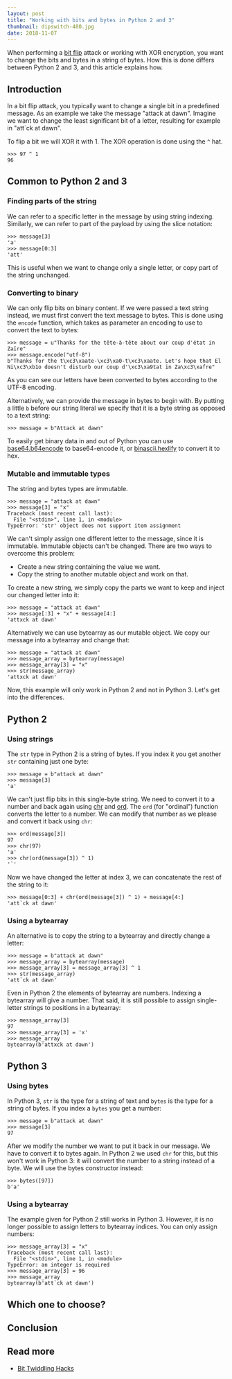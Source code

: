 ```yaml
---
layout: post
title: "Working with bits and bytes in Python 2 and 3"
thumbnail: dipswitch-480.jpg
date: 2018-11-07
---
```


When performing a [bit flip](/2018/04/25/bitflip-effect-on-encryption-operation-modes/) attack or working with XOR encryption, you want to change the bits and bytes in a string of bytes. How this is done differs between Python 2 and 3, and this article explains how.

<!-- photo source: https://commons.wikimedia.org/wiki/File:Nedap_ESD1_-_printer_controller_-_DIP_switch-91833.jpg -->

## Introduction

In a bit flip attack, you typically want to change a single bit in a predefined message. As an example we take the message "attack at dawn". Imagine we want to change the least significant bit of a letter, resulting for example in "att`ck at dawn".

To flip a bit we will XOR it with 1. The XOR operation is done using the `^` hat.

    >>> 97 ^ 1
    96 

## Common to Python 2 and 3

### Finding parts of the string

We can refer to a specific letter in the message by using string indexing. Similarly, we can refer to part of the payload by using the slice notation:

    >>> message[3]
    'a'
    >>> message[0:3]
    'att'

This is useful when we want to change only a single letter, or copy part of the string unchanged.

### Converting to binary

We can only flip bits on binary content. If we were passed a text string instead, we must first convert the text message to bytes. This is done using the `encode` function, which takes as parameter an encoding to use to convert the text to bytes:

    >>> message = u"Thanks for the tête-à-tête about our coup d'état in Zaïre"
    >>> message.encode("utf-8")
    b"Thanks for the t\xc3\xaate-\xc3\xa0-t\xc3\xaate. Let's hope that El Ni\xc3\xb1o doesn't disturb our coup d'\xc3\xa9tat in Za\xc3\xafre"

As you can see our letters have been converted to bytes according to the UTF-8 encoding.

Alternatively, we can provide the message in bytes to begin with. By putting a little `b` before our string literal we specify that it is a byte string as opposed to a text string:

    >>> message = b"Attack at dawn"

To easily get binary data in and out of Python you can use [base64.b64encode](https://docs.python.org/3/library/base64.html) to base64-encode it, or [binascii.hexlify](https://docs.python.org/3/library/binascii.html#binascii.hexlify) to convert it to hex.

### Mutable and immutable types

The string and bytes types are immutable.

    >>> message = "attack at dawn"
    >>> message[3] = "x"
    Traceback (most recent call last):
      File "<stdin>", line 1, in <module>
    TypeError: 'str' object does not support item assignment

We can't simply assign one different letter to the message, since it is immutable. Immutable objects can't be changed. There are two ways to overcome this problem:

* Create a new string containing the value we want.
* Copy the string to another mutable object and work on that.

To create a new string, we simply copy the parts we want to keep and inject our changed letter into it:

    >>> message = "attack at dawn"
    >>> message[:3] + "x" + message[4:]
    'attxck at dawn'

Alternatively we can use bytearray as our mutable object. We copy our message into a bytearray and change that:

    >>> message = "attack at dawn"
    >>> message_array = bytearray(message)
    >>> message_array[3] = "x"
    >>> str(message_array)
    'attxck at dawn'

Now, this example will only work in Python 2 and not in Python 3. Let's get into the differences.

## Python 2

### Using strings

The `str` type in Python 2 is a string of bytes. If you index it you get another `str` containing just one byte:

    >>> message = b"attack at dawn"
    >>> message[3]
    'a'

We can't just flip bits in this single-byte string. We need to convert it to a number and back again using [chr](https://docs.python.org/2/library/functions.html#chr) and [ord](https://docs.python.org/2/library/functions.html#ord). The `ord` (for "ordinal") function converts the letter to a number. We can modify that number as we please and convert it back using `chr`:

    >>> ord(message[3])
    97
    >>> chr(97)
    'a'
    >>> chr(ord(message[3]) ^ 1)
    '`'

Now we have changed the letter at index 3, we can concatenate the rest of the string to it:

    >>> message[0:3] + chr(ord(message[3]) ^ 1) + message[4:]
    'att`ck at dawn'

### Using a bytearray

An alternative is to copy the string to a bytearray and directly change a letter:

    >>> message = b"attack at dawn"
    >>> message_array = bytearray(message)
    >>> message_array[3] = message_array[3] ^ 1
    >>> str(message_array)
    'att`ck at dawn'

Even in Python 2 the elements of bytearray are numbers. Indexing a bytearray will give a number. That said, it is still possible to assign single-letter strings to positions in a bytearray:

    >>> message_array[3]
    97
    >>> message_array[3] = 'x'
    >>> message_array
    bytearray(b'attxck at dawn')

## Python 3

### Using bytes

In Python 3, `str` is the type for a string of text and `bytes` is the type for a string of bytes. If you index a `bytes` you get a number:

    >>> message = b"attack at dawn"
    >>> message[3]
    97

After we modify the number we want to put it back in our message. We have to convert it to bytes again. In Python 2 we used `chr` for this, but this won't work in Python 3: it will convert the number to a string instead of a byte. We will use the bytes constructor instead:

    >>> bytes([97])
    b'a'

### Using a bytearray

The example given for Python 2 still works in Python 3. However, it is no longer possible to assign letters to bytearray indices. You can only assign numbers:

    >>> message_array[3] = "x"
    Traceback (most recent call last):
      File "<stdin>", line 1, in <module>
    TypeError: an integer is required
    >>> message_array[3] = 96
    >>> message_array
    bytearray(b'att`ck at dawn')

## Which one to choose?

## Conclusion

## Read more

* [Bit Twiddling Hacks](https://graphics.stanford.edu/~seander/bithacks.html)
